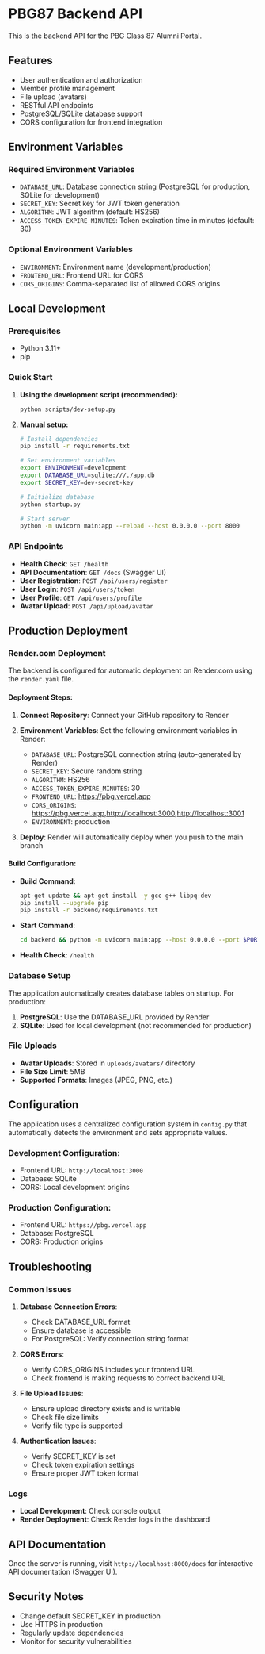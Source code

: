# PBG87 Backend API

This is the backend API for the PBG Class 87 Alumni Portal.

## Features

- User authentication and authorization
- Member profile management
- File upload (avatars)
- RESTful API endpoints
- PostgreSQL/SQLite database support
- CORS configuration for frontend integration

## Environment Variables

### Required Environment Variables

- `DATABASE_URL`: Database connection string (PostgreSQL for production, SQLite for development)
- `SECRET_KEY`: Secret key for JWT token generation
- `ALGORITHM`: JWT algorithm (default: HS256)
- `ACCESS_TOKEN_EXPIRE_MINUTES`: Token expiration time in minutes (default: 30)

### Optional Environment Variables

- `ENVIRONMENT`: Environment name (development/production)
- `FRONTEND_URL`: Frontend URL for CORS
- `CORS_ORIGINS`: Comma-separated list of allowed CORS origins

## Local Development

### Prerequisites

- Python 3.11+
- pip

### Quick Start

1. **Using the development script (recommended):**
   ```bash
   python scripts/dev-setup.py
   ```

2. **Manual setup:**
   ```bash
   # Install dependencies
   pip install -r requirements.txt
   
   # Set environment variables
   export ENVIRONMENT=development
   export DATABASE_URL=sqlite:///./app.db
   export SECRET_KEY=dev-secret-key
   
   # Initialize database
   python startup.py
   
   # Start server
   python -m uvicorn main:app --reload --host 0.0.0.0 --port 8000
   ```

### API Endpoints

- **Health Check**: `GET /health`
- **API Documentation**: `GET /docs` (Swagger UI)
- **User Registration**: `POST /api/users/register`
- **User Login**: `POST /api/users/token`
- **User Profile**: `GET /api/users/profile`
- **Avatar Upload**: `POST /api/upload/avatar`

## Production Deployment

### Render.com Deployment

The backend is configured for automatic deployment on Render.com using the `render.yaml` file.

#### Deployment Steps:

1. **Connect Repository**: Connect your GitHub repository to Render
2. **Environment Variables**: Set the following environment variables in Render:
   - `DATABASE_URL`: PostgreSQL connection string (auto-generated by Render)
   - `SECRET_KEY`: Secure random string
   - `ALGORITHM`: HS256
   - `ACCESS_TOKEN_EXPIRE_MINUTES`: 30
   - `FRONTEND_URL`: https://pbg.vercel.app
   - `CORS_ORIGINS`: https://pbg.vercel.app,http://localhost:3000,http://localhost:3001
   - `ENVIRONMENT`: production

3. **Deploy**: Render will automatically deploy when you push to the main branch

#### Build Configuration:

- **Build Command**: 
  ```bash
  apt-get update && apt-get install -y gcc g++ libpq-dev
  pip install --upgrade pip
  pip install -r backend/requirements.txt
  ```

- **Start Command**: 
  ```bash
  cd backend && python -m uvicorn main:app --host 0.0.0.0 --port $PORT
  ```

- **Health Check**: `/health`

### Database Setup

The application automatically creates database tables on startup. For production:

1. **PostgreSQL**: Use the DATABASE_URL provided by Render
2. **SQLite**: Used for local development (not recommended for production)

### File Uploads

- **Avatar Uploads**: Stored in `uploads/avatars/` directory
- **File Size Limit**: 5MB
- **Supported Formats**: Images (JPEG, PNG, etc.)

## Configuration

The application uses a centralized configuration system in `config.py` that automatically detects the environment and sets appropriate values.

### Development Configuration:
- Frontend URL: `http://localhost:3000`
- Database: SQLite
- CORS: Local development origins

### Production Configuration:
- Frontend URL: `https://pbg.vercel.app`
- Database: PostgreSQL
- CORS: Production origins

## Troubleshooting

### Common Issues

1. **Database Connection Errors**:
   - Check DATABASE_URL format
   - Ensure database is accessible
   - For PostgreSQL: Verify connection string format

2. **CORS Errors**:
   - Verify CORS_ORIGINS includes your frontend URL
   - Check frontend is making requests to correct backend URL

3. **File Upload Issues**:
   - Ensure upload directory exists and is writable
   - Check file size limits
   - Verify file type is supported

4. **Authentication Issues**:
   - Verify SECRET_KEY is set
   - Check token expiration settings
   - Ensure proper JWT token format

### Logs

- **Local Development**: Check console output
- **Render Deployment**: Check Render logs in the dashboard

## API Documentation

Once the server is running, visit `http://localhost:8000/docs` for interactive API documentation (Swagger UI).

## Security Notes

- Change default SECRET_KEY in production
- Use HTTPS in production
- Regularly update dependencies
- Monitor for security vulnerabilities 